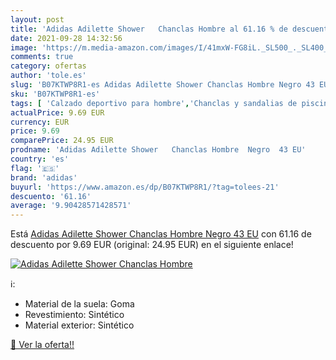 ```yaml
---
layout: post
title: 'Adidas Adilette Shower   Chanclas Hombre al 61.16 % de descuento'
date: 2021-09-28 14:32:56
image: 'https://m.media-amazon.com/images/I/41mxW-FG8iL._SL500_._SL400_.jpg'
comments: true
category: ofertas
author: 'tole.es'
slug: 'B07KTWP8R1-es Adidas Adilette Shower Chanclas Hombre Negro 43 EU'
sku: 'B07KTWP8R1-es'
tags: [ 'Calzado deportivo para hombre','Chanclas y sandalias de piscina para hombre','Zapatillas y calzado deportivo para hombre','Zapatos','Zapatos para hombre','Zapatos y complementos','adidas','chanclas', ]
actualPrice: 9.69 EUR
currency: EUR
price: 9.69
comparePrice: 24.95 EUR
prodname: 'Adidas Adilette Shower   Chanclas Hombre  Negro  43 EU'
country: 'es'
flag: '🇪🇸'
brand: 'adidas'
buyurl: 'https://www.amazon.es/dp/B07KTWP8R1/?tag=tolees-21'
descuento: '61.16'
average: '9.90428571428571'
---
```


Está [Adidas Adilette Shower   Chanclas Hombre  Negro  43 EU](https://www.amazon.es/dp/B07KTWP8R1/?tag=tolees-21) con 61.16 de descuento por 9.69 EUR (original: 24.95 EUR) en el siguiente enlace!

[![Adidas Adilette Shower   Chanclas Hombre](https://m.media-amazon.com/images/I/41mxW-FG8iL._SL500_._SL400_.jpg)](https://www.amazon.es/dp/B07KTWP8R1/?tag=tolees-21)

ℹ️:

- Material de la suela: Goma
- Revestimiento: Sintético
- Material exterior: Sintético

[🛒 Ver la oferta!!](https://www.amazon.es/dp/B07KTWP8R1/?tag=tolees-21)
